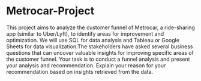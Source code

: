 # Metrocar-Project
This project aims to analyze the customer funnel of Metrocar, a ride-sharing app (similar to Uber/Lyft), to identify areas for improvement and optimization. We will use SQL for data analysis and Tableau or Google Sheets for data visualization.The stakeholders have asked several business questions that can uncover valuable insights for improving specific areas of the customer funnel. Your task is to conduct a funnel analysis and present your analysis and recommendation. Explain your reason for your recommendation based on insights retrieved from the data.
